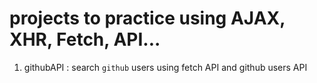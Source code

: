 # projects to practice using AJAX, XHR, Fetch, API...
1. githubAPI : search `github` users using fetch API and github users API
